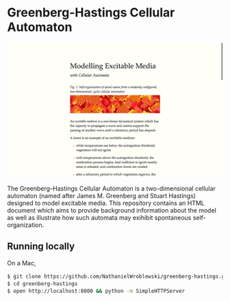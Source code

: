 Greenberg-Hastings Cellular Automaton
===

![Screenshot](https://github.com/NathanielWroblewski/greenberg-hastings/blob/master/screenshot.png)

The Greenberg–Hastings Cellular Automaton is a two-dimensional cellular automaton (named after James M. Greenberg and Stuart Hastings) designed to model excitable media.  This repository contains an HTML document which aims to provide background information about the model as well as illustrate how such automata may exihibit spontaneous self-organization.

Running locally
---

On a Mac,

```sh
$ git clone https://github.com/NathanielWroblewski/greenberg-hastings.git
$ cd greenberg-hastings
$ open http://localhost:8000 && python -m SimpleHTTPServer
```
